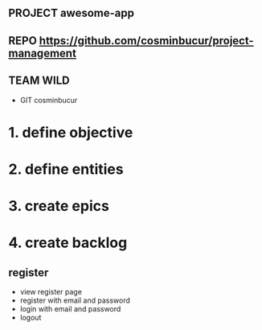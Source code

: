 ## PROJECT  awesome-app
## REPO     https://github.com/cosminbucur/project-management
## TEAM     WILD
- GIT       cosminbucur

# 1. define objective

# 2. define entities

# 3. create epics

# 4. create backlog

## register
- view register page
- register with email and password
- login with email and password
- logout

